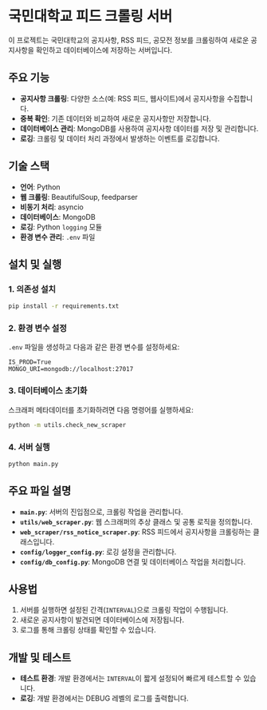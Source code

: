 # 국민대학교 피드 크롤링 서버

이 프로젝트는 국민대학교의 공지사항, RSS 피드, 공모전 정보를 크롤링하여 새로운 공지사항을 확인하고 데이터베이스에 저장하는 서버입니다.

## 주요 기능

- **공지사항 크롤링**: 다양한 소스(예: RSS 피드, 웹사이트)에서 공지사항을 수집합니다.
- **중복 확인**: 기존 데이터와 비교하여 새로운 공지사항만 저장합니다.
- **데이터베이스 관리**: MongoDB를 사용하여 공지사항 데이터를 저장 및 관리합니다.
- **로깅**: 크롤링 및 데이터 처리 과정에서 발생하는 이벤트를 로깅합니다.

## 기술 스택

- **언어**: Python
- **웹 크롤링**: BeautifulSoup, feedparser
- **비동기 처리**: asyncio
- **데이터베이스**: MongoDB
- **로깅**: Python `logging` 모듈
- **환경 변수 관리**: `.env` 파일

## 설치 및 실행

### 1. 의존성 설치

```bash
pip install -r requirements.txt
```

### 2. 환경 변수 설정

`.env` 파일을 생성하고 다음과 같은 환경 변수를 설정하세요:

```
IS_PROD=True
MONGO_URI=mongodb://localhost:27017
```

### 3. 데이터베이스 초기화

스크래퍼 메타데이터를 초기화하려면 다음 명령어를 실행하세요:

```bash
python -m utils.check_new_scraper
```

### 4. 서버 실행

```bash
python main.py
```

## 주요 파일 설명

- **`main.py`**: 서버의 진입점으로, 크롤링 작업을 관리합니다.
- **`utils/web_scraper.py`**: 웹 스크래퍼의 추상 클래스 및 공통 로직을 정의합니다.
- **`web_scraper/rss_notice_scraper.py`**: RSS 피드에서 공지사항을 크롤링하는 클래스입니다.
- **`config/logger_config.py`**: 로깅 설정을 관리합니다.
- **`config/db_config.py`**: MongoDB 연결 및 데이터베이스 작업을 처리합니다.

## 사용법

1. 서버를 실행하면 설정된 간격(`INTERVAL`)으로 크롤링 작업이 수행됩니다.
2. 새로운 공지사항이 발견되면 데이터베이스에 저장됩니다.
3. 로그를 통해 크롤링 상태를 확인할 수 있습니다.

## 개발 및 테스트

- **테스트 환경**: 개발 환경에서는 `INTERVAL`이 짧게 설정되어 빠르게 테스트할 수 있습니다.
- **로깅**: 개발 환경에서는 DEBUG 레벨의 로그를 출력합니다.
